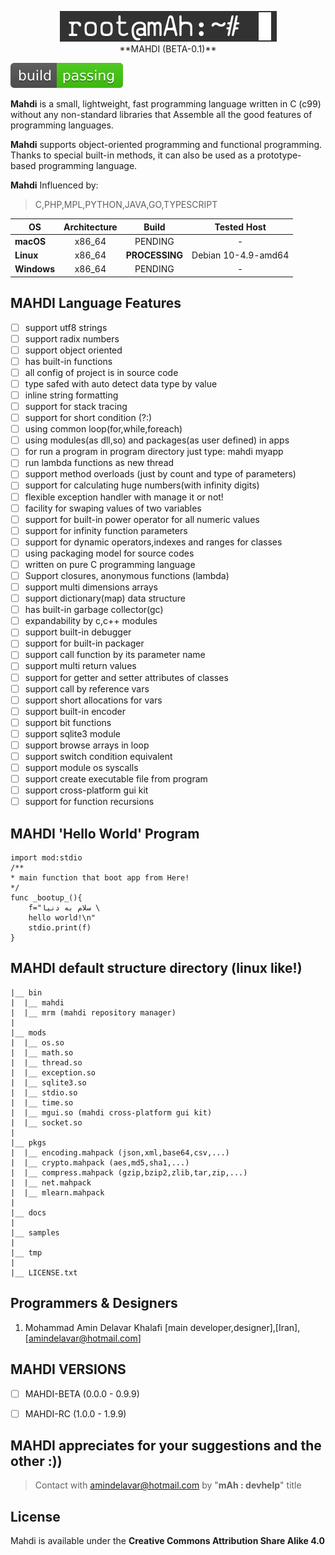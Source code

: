 <p align="center" >
<img src="devdocs/assets/logo.png"  alt="Mahdi Programming Language" title="Mahdi Programming Language"> <br>
**MAHDI (BETA-0.1)**
</p>

![Build Status](devdocs/assets/passing.svg)

**Mahdi** is a small, lightweight, fast programming language written in C (c99) without any non-standard libraries that Assemble all the good features of programming languages.

**Mahdi** supports object-oriented programming and functional programming. Thanks to special built-in methods, it can also be used as a prototype-based programming language.

**Mahdi** Influenced by:
 > C,PHP,MPL,PYTHON,JAVA,GO,TYPESCRIPT


| **OS** | **Architecture** | **Build** | **Tested Host**|
|---|:---:|:---:|:---:|
| **macOS**   | x86_64 |PENDING      |-
| **Linux**   | x86_64 |**PROCESSING**  |Debian 10-4.9-amd64
| **Windows** | x86_64 |PENDING      |-




MAHDI Language Features
--------

- [ ] support utf8 strings 
- [ ] support radix numbers  
- [ ] support object oriented
- [ ] has built-in functions  
- [ ] all config of project is in source code
- [ ] type safed with auto detect data type by value
- [ ] inline string formatting
- [ ] support for stack tracing
- [ ] support for short condition (?:)
- [ ] using common loop(for,while,foreach)
- [ ] using modules(as dll,so) and packages(as user defined) in apps
- [ ] for run a program in program directory just type: mahdi myapp
- [ ] run lambda functions as new thread
- [ ] support method overloads (just by count and type of parameters)
- [ ] support for calculating huge numbers(with infinity digits)
- [ ] flexible exception handler with manage it or not!
- [ ] facility for swaping values of two variables
- [ ] support for built-in power operator for all numeric values
- [ ] support for infinity function parameters
- [ ] support for dynamic operators,indexes and ranges for classes
- [ ] using packaging model for source codes
- [ ] written on pure C programming language
- [ ] Support closures, anonymous functions (lambda)
- [ ] support multi dimensions arrays  
- [ ] support dictionary(map) data structure
- [ ] has built-in garbage collector(gc)  
- [ ] expandability by c,c++ modules  
- [ ] support built-in debugger
- [ ] support for built-in packager
- [ ] support call function by its parameter name
- [ ] support multi return values  
- [ ] support for getter and setter attributes of classes
- [ ] support call by reference vars  
- [ ] support short allocations for vars  
- [ ] support built-in encoder  
- [ ] support bit functions  
- [ ] support sqlite3 module  
- [ ] support browse arrays in loop  
- [ ] support switch condition equivalent  
- [ ] support module os syscalls
- [ ] support create executable file from program
- [ ] support cross-platform gui kit
- [ ] support for function recursions

MAHDI 'Hello World' Program
--------

    import mod:stdio
    /**
    * main function that boot app from Here!
    */
    func _bootup_(){
        f="سلام به دنیا \
        hello world!\n"
        stdio.print(f)
    }

MAHDI default structure directory (linux like!)
--------

    |__ bin
    |  |__ mahdi
    |  |__ mrm (mahdi repository manager)
    |
    |__ mods
    |  |__ os.so
    |  |__ math.so
    |  |__ thread.so
    |  |__ exception.so
    |  |__ sqlite3.so
    |  |__ stdio.so
    |  |__ time.so
    |  |__ mgui.so (mahdi cross-platform gui kit)
    |  |__ socket.so
    |
    |__ pkgs
    |  |__ encoding.mahpack (json,xml,base64,csv,...)
    |  |__ crypto.mahpack (aes,md5,sha1,...)
    |  |__ compress.mahpack (gzip,bzip2,zlib,tar,zip,...)
    |  |__ net.mahpack
    |  |__ mlearn.mahpack
    |
    |__ docs
    |
    |__ samples
    |
    |__ tmp
    |
    |__ LICENSE.txt

Programmers & Designers
--------

1. Mohammad Amin Delavar Khalafi [main developer,designer],[Iran],[amindelavar@hotmail.com]

MAHDI VERSIONS
--------

- [ ] MAHDI-BETA (0.0.0 - 0.9.9)
- [ ] MAHDI-RC (1.0.0 - 1.9.9)



MAHDI appreciates for your suggestions and the other :))
--------

> Contact with amindelavar@hotmail.com by "**mAh : devhelp**" title

License
--------

Mahdi is available under the **Creative Commons Attribution Share Alike 4.0**
